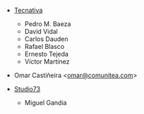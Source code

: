 - [Tecnativa](https://www.tecnativa.com)
  - Pedro M. Baeza
  - David Vidal
  - Carlos Dauden
  - Rafael Blasco
  - Ernesto Tejeda
  - Víctor Martínez
- Omar Castiñeira \<<omar@comunitea.com>\>

- [Studio73](https://www.studio73.es/)
  - Miguel Gandia

